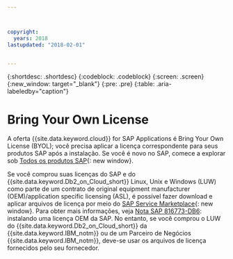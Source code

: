 ```yaml
---



copyright:
  years: 2018
lastupdated: "2018-02-01"


---
```


{:shortdesc: .shortdesc}
{:codeblock: .codeblock}
{:screen: .screen}
{:new_window: target="_blank"}
{:pre: .pre}
{:table: .aria-labeledby="caption"}


# Bring Your Own License

A oferta {{site.data.keyword.cloud}} for SAP Applications é Bring Your Own License (BYOL); você precisa aplicar a licença correspondente para seus produtos SAP após a instalação. Se você é novo no SAP, comece a explorar sob [Todos os produtos SAP](https://go.sap.com/solution.html){: new window}.

Se você comprou suas licenças do SAP e do {{site.data.keyword.Db2_on_Cloud_short}} Linux, Unix e Windows (LUW) como parte de um contrato de original equipment manufacturer (OEM)/application specific licensing (ASL), é possível fazer download e aplicar arquivos de licença por meio do [SAP Service Marketplace](https://websmp201.sap-ag.de/){: new window}. Para obter mais informações, veja [Nota SAP 816773-DB6](https://launchpad.support.sap.com/#/notes/816773): instalando uma licença OEM da SAP. No entanto, se você comprou o LUW do {{site.data.keyword.Db2_on_Cloud_short}} da {{site.data.keyword.IBM_notm}} ou de um Parceiro de Negócios {{site.data.keyword.IBM_notm}}, deve-se usar os arquivos de licença fornecidos pelo seu fornecedor.
